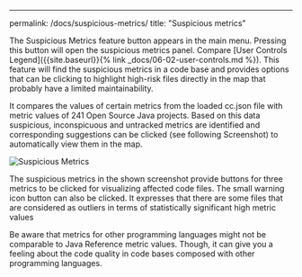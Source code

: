 ---

permalink: /docs/suspicious-metrics/
title: "Suspicious metrics"

The Suspicious Metrics feature button appears in the main menu. Pressing this button will open the suspicious metrics panel.
Compare [User Controls Legend]({{site.baseurl}}{% link _docs/06-02-user-controls.md %}).
This feature will find the suspicious metrics in a code base and provides options that can be clicking to highlight high-risk files directly in the map that probably have a limited maintainability.

It compares the values of certain metrics from the loaded cc.json file with metric values of 241 Open Source Java projects.
Based on this data suspicious, inconspicuous and untracked metrics are identified and corresponding suggestions can be clicked (see following Screenshot) to automatically view them in the map.

![Suspicious Metrics]({{site.baseurl}}/assets/images/docs/how-to/generate_user_token.PNG)

The suspicious metrics in the shown screenshot provide buttons for three metrics to be clicked for visualizing affected code files.
The small warning icon button can also be clicked. It expresses that there are some files that are considered as outliers in terms of statistically significant high metric values

Be aware that metrics for other programming languages might not be comparable to Java Reference metric values.
Though, it can give you a feeling about the code quality in code bases composed with other programming languages.
